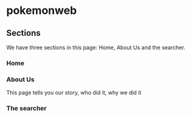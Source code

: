 # pokemonweb
## Sections
We have three sections in this page: Home, About Us and the searcher.
### Home
### About Us
This page tells you our story, who did it, why we did it
### The searcher 